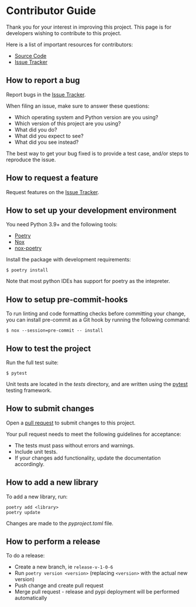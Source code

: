 # Contributor Guide

Thank you for your interest in improving this project. This page is
for developers wishing to contribute to this project.

Here is a list of important resources for contributors:

- [Source Code]
- [Issue Tracker]

[source code]: https://github.com/aidee-health/embody-protocol-codec
[issue tracker]: https://github.com/aidee-health/embody-protocol-codec/issues

## How to report a bug

Report bugs in the [Issue Tracker].

When filing an issue, make sure to answer these questions:

- Which operating system and Python version are you using?
- Which version of this project are you using?
- What did you do?
- What did you expect to see?
- What did you see instead?

The best way to get your bug fixed is to provide a test case,
and/or steps to reproduce the issue.

## How to request a feature

Request features on the [Issue Tracker].

## How to set up your development environment

You need Python 3.9+ and the following tools:

- [Poetry]
- [Nox]
- [nox-poetry]

Install the package with development requirements:

```console
$ poetry install
```

Note that most python IDEs has support for poetry as the intepreter.

[poetry]: https://python-poetry.org/
[nox]: https://nox.thea.codes/
[nox-poetry]: https://nox-poetry.readthedocs.io/

## How to setup pre-commit-hooks

To run linting and code formatting checks before committing your change, you can install pre-commit as a Git hook by running the following command:

```console
$ nox --session=pre-commit -- install
```

## How to test the project

Run the full test suite:

```console
$ pytest
```

Unit tests are located in the _tests_ directory,
and are written using the [pytest] testing framework.

[pytest]: https://pytest.readthedocs.io/

## How to submit changes

Open a [pull request] to submit changes to this project.

Your pull request needs to meet the following guidelines for acceptance:

- The tests must pass without errors and warnings.
- Include unit tests.
- If your changes add functionality, update the documentation accordingly.

[pull request]: https://github.com/aidee-health/embody-codec/pulls

## How to add a new library

To add a new library, run:

```
poetry add <library>
poetry update
```

Changes are made to the _pyproject.toml_ file.

## How to perform a release

To do a release:

- Create a new branch, ie `release-v-1-0-6`
- Run `poetry version <version>` (replacing `<version>` with the actual new version)
- Push change and create pull request
- Merge pull request - release and pypi deployment will be performed automatically
